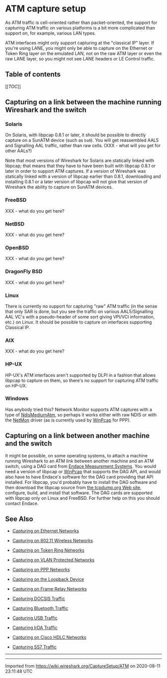 # ATM capture setup

As ATM traffic is cell-oriented rather than packet-oriented, the support for capturing ATM traffic on various platforms is a bit more complicated than support on, for example, various LAN types.

ATM interfaces might only support capturing at the "classical IP" layer. If you're using LANE, you might only be able to capture on the Ethernet or Token Ring layer on the emulated LAN, not on the raw ATM layer or even the raw LANE layer, so you might not see LANE headers or LE Control traffic.

## Table of contents

[[_TOC_]]

## Capturing on a link between the machine running Wireshark and the switch

### Solaris

On Solaris, with libpcap 0.8.1 or later, it should be possible to directly capture on a SunATM device (such as `ba0`). You will get reassembled AAL5 and Signalling AAL traffic, rather than raw cells. (XXX - what will you get for other AALs?)

Note that most versions of Wireshark for Solaris are statically linked with libpcap; that means that they have to have been built with libpcap 0.8.1 or later in order to support ATM captures. If a version of Wireshark was statically linked with a version of libpcap earlier than 0.8.1, downloading and installing 0.8.1 or a later version of libpcap will not give that version of Wireshark the ability to capture on SunATM devices.

### FreeBSD

XXX - what do you get here?

### NetBSD

XXX - what do you get here?

### OpenBSD

XXX - what do you get here?

### DragonFly BSD

XXX - what do you get here?

### Linux

There is currently no support for capturing "raw" ATM traffic (in the sense that only SAR is done, but you see the traffic on various AAL5/Signalling AAL VC's with a pseudo-header of some sort giving VPI/VCI information, etc.) on Linux. It should be possible to capture on interfaces supporting Classical IP.

### AIX

XXX - what do you get here?

### HP-UX

HP-UX's ATM interfaces aren't supported by DLPI in a fashion that allows libpcap to capture on them, so there's no support for capturing ATM traffic on HP-UX.

### Windows

Has anybody tried this? Network Monitor supports ATM captures with a type of [NdisMediumAtm](/NdisMediumAtm), so perhaps it works either with raw NDIS or with the [NetMon](/NetMon) driver (as is currently used by [WinPcap](/WinPcap) for PPP).

## Capturing on a link between another machine and the switch

It might be possible, on some operating systems, to attach a machine running Wireshark to an ATM link between another machine and an ATM switch, using a DAG card from [Endace Measurement Systems](http://www.endace.com/). You would need a version of libpcap or [WinPcap](/WinPcap) that supports the DAG API, and would also have to have Endace's software for the DAG card providing that API installed. For libpcap, you'd probably have to install the DAG software and then download the libpcap source from [the tcpdump.org Web site](http://www.tcpdump.org/), configure, build, and install that software. The DAG cards are supported with libpcap only on Linux and FreeBSD. For further help on this you should contact Endace.

## See Also

  - [Capturing on Ethernet Networks](/CaptureSetup/Ethernet)

  - [Capturing on 802.11 Wireless Networks](/CaptureSetup/WLAN)

  - [Capturing on Token Ring Networks](/CaptureSetup/TokenRing)

  - [Capturing on VLAN Protected Networks](/CaptureSetup/VLAN)

  - [Capturing on PPP Networks](/CaptureSetup/PPP)

  - [Capturing on the Loopback Device](/CaptureSetup/Loopback)

  - [Capturing on Frame Relay Networks](/CaptureSetup/FrameRelay)

  - [Capturing DOCSIS Traffic](/CaptureSetup/DOCSIS)

  - [Capturing Bluetooth Traffic](/CaptureSetup/Bluetooth)

  - [Capturing USB Traffic](/CaptureSetup/USB)

  - [Capturing IrDA Traffic](/CaptureSetup/IrDA)

  - [Capturing on Cisco HDLC Networks](/CaptureSetup/CiscoHDLC)

  - [Capturing SS7 Traffic](/CaptureSetup/SS7)

-----

---

Imported from https://wiki.wireshark.org/CaptureSetup/ATM on 2020-08-11 23:11:48 UTC
